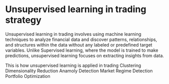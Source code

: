 # Unsupervised learning in trading strategy

Unsupervised learning in trading involves using machine learning techniques to analyze financial data and discover patterns, relationships, and structures within the data without any labeled or predefined target variables. 
Unlike Supervised learning, where the model is trained to make predictions, unsupervised learning focuses on extracting insights from data.

This is how unsupervised learning is applied in trading
Clustering
Dimensionality Reduction
Anamoly Detection
Market Regime Detection
Portfolio Optimization
